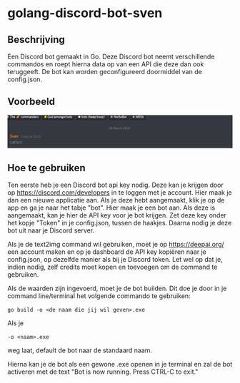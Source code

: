 # golang-discord-bot-sven

## Beschrijving
Een Discord bot gemaakt in Go. Deze Discord bot neemt verschillende commandos en roept hierna data op van een API die deze dan ook teruggeeft. De bot kan worden geconfigureerd doormiddel van de config.json.

## Voorbeeld
![](https://github.com/HerrForehead/golang-discord-bot-sven/blob/main/example.gif)

## Hoe te gebruiken

Ten eerste heb je een Discord bot api key nodig. Deze kan je krijgen door op https://discord.com/developers in te loggen met je account. Hier maak je dan een nieuwe
applicatie aan. Als je deze hebt aangemaakt, klik je op de app en ga je naar het tabje "bot". Hier maak je een bot aan. Als deze is aangemaakt, kan je hier de API key
voor je bot krijgen. Zet deze key onder het kopje "Token" in je config.json, tussen de haakjes.
Daarna nodig je deze bot uit naar je Discord server.

Als je de text2img command wil gebruiken, moet je op https://deepai.org/ een account maken en op je dashboard de API key kopiëren naar je config.json, op dezelfde manier
als bij je Discord token. Let wel op dat je, indien nodig, zelf credits moet kopen en toevoegen om de command te gebruiken.

Als de waarden zijn ingevoerd, moet je de bot builden. Dit doe je door in je command line/terminal het volgende commando te gebruiken:
```
go build -o <de naam die jij wil geven>.exe
```
Als je
```
-o <naam>.exe
```
weg laat, default de bot naar de standaard naam.

Hierna kan je de bot als een gewone .exe openen in je terminal en zal de bot activeren met de text "Bot is now running.  Press CTRL-C to exit."
